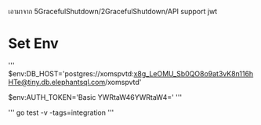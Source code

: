 เอามาจาก 5GracefulShutdown/2GracefulShutdown/API
support jwt

# Set Env

'''
$env:DB_HOST='postgres://xomspvtd:x8g_LeOMU_Sb0QO8o9at3vK8n116hHTe@tiny.db.elephantsql.com/xomspvtd'

$env:AUTH_TOKEN='Basic YWRtaW46YWRtaW4='
'''

'''
go test -v -tags=integration
'''